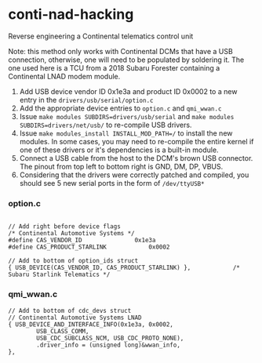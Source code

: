 # conti-nad-hacking
Reverse engineering a Continental telematics control unit

Note: this method only works with Continental DCMs that have a USB connection, otherwise, one will need to be populated by soldering it.
The one used here is a TCU from a 2018 Subaru Forester containing a Continental LNAD modem module.

1. Add USB device vendor ID 0x1e3a and product ID 0x0002 to a new entry in the `drivers/usb/serial/option.c`
2. Add the appropriate device entries to `option.c` and `qmi_wwan.c`
4. Issue `make modules SUBDIRS=drivers/usb/serial` and `make modules SUBDIRS=drivers/net/usb/` to re-compile USB drivers.
5. Issue `make modules_install INSTALL_MOD_PATH=/` to install the new modules. In some cases, you may need to re-compile the entire kernel if one of these drivers or it's dependencies is a built-in module.
6. Connect a USB cable from the host to the DCM's brown USB connector. The pinout from top left to bottom right is GND, DM, DP, VBUS.
7. Considering that the drivers were correctly patched and compiled, you should see 5 new serial ports in the form of `/dev/ttyUSB*`

### option.c
```

// Add right before device flags
/* Continental Automotive Systems */
#define CAS_VENDOR_ID				0x1e3a
#define CAS_PRODUCT_STARLINK			0x0002

// Add to bottom of option_ids struct
{ USB_DEVICE(CAS_VENDOR_ID, CAS_PRODUCT_STARLINK) }, 			/* Subaru Starlink Telematics */
```

### qmi_wwan.c
```
// Add to bottom of cdc_devs struct
// Continental Automotive Systems LNAD
{ USB_DEVICE_AND_INTERFACE_INFO(0x1e3a, 0x0002,
		USB_CLASS_COMM,
		USB_CDC_SUBCLASS_NCM, USB_CDC_PROTO_NONE),
		.driver_info = (unsigned long)&wwan_info,
},
```
